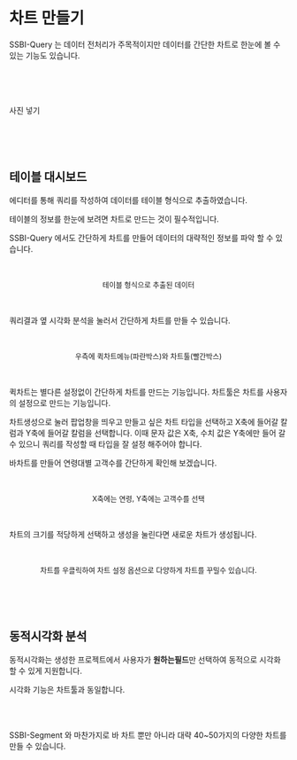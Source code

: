 
# 차트 만들기

SSBI-Query 는 데이터 전처리가 주목적이지만 데이터를 간단한 차트로 한눈에 볼 수 있는 기능도 있습니다.

<br><br><br>

사진 넣기

<br><br><br>

## 테이블 대시보드

에디터를 통해 쿼리를 작성하여 데이터를 테이블 형식으로 추출하였습니다.

테이블의 정보를 한눈에 보려면 차트로 만드는 것이 필수적입니다.

SSBI-Query 에서도 간단하게 차트를 만들어 데이터의 대략적인 정보를 파악 할 수 있습니다.

<br>


<p align="center"><font size="2m">테이블 형식으로 추출된 데이터</font></p>

<br>

쿼리결과 옆 시각화 분석을 눌러서 간단하게 차트를 만들 수 있습니다.

<br>


<p align="center"><font size="2m">우측에 퀵차트메뉴(파란박스)와 차트툴(빨간박스)</font></p>

<br>

퀵차트는 별다른 설정없이 간단하게 차트를 만드는 기능입니다.
차트툴은 차트를 사용자의 설정으로 만드는 기능입니다.

차트생성으로 눌러 팝업창을 띄우고 만들고 싶은 차트 타입을 선택하고 X축에 들어갈 칼럼과 Y축에 들어갈 칼럼을 선택합니다. 이때 문자 값은 X축, 수치 값은 Y축에만 들어 갈 수 있으니 쿼리를 작성할 때 타입을 잘 설정 해주어야 합니다. 

바차트를 만들어 연령대별 고객수를 간단하게 확인해 보겠습니다.

<br>


<p align="center"><font size="2m">X축에는 연령, Y축에는 고객수를 선택</font></p>

<br>

차트의 크기를 적당하게 선택하고 생성을 눌린다면 새로운 차트가 생성됩니다.

<br>

<p align="center"><font size="2m">차트를 우클릭하여 차트 설정 옵션으로 다양하게 차트를 꾸밀수 있습니다.</font></p>

<br><br><br>

## 동적시각화 분석

동적시각화는 생성한 프로젝트에서 사용자가 **원하는필드**만 선택하여 동적으로 시각화 할 수 있게 지원합니다.

시각화 기능은 차트툴과 동일합니다.

<br>



<br>

SSBI-Segment 와 마찬가지로 바 차트 뿐만 아니라 대략 40~50가지의 다양한 차트를 만들 수 있습니다.

<br><br><br>
